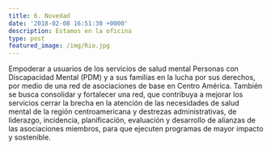 ```yaml
---
title: 6. Novedad
date: '2018-02-08 16:51:30 +0000'
description: Estamos en la oficina
type: post
featured_image: /img/Rio.jpg
---
```

Empoderar a usuarios de los servicios de salud mental Personas con Discapacidad Mental (PDM) y a sus familias en la lucha por sus derechos, por medio de una red de asociaciones de base en Centro América. También se busca consolidar y fortalecer una red, que contribuya a mejorar los servicios cerrar la brecha en la atención de las necesidades de salud mental de la región centroamericana y destrezas administrativas, de liderazgo, incidencia, planificación, evaluación y desarrollo de alianzas de las asociaciones miembros, para que ejecuten programas de mayor impacto y sostenible.
